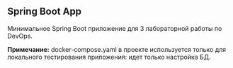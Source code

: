 Spring Boot App
---

Минимальное Spring Boot приложение для 3 лабораторной работы по DevOps.

**Примечание:** docker-compose.yaml в проекте используется только для локального тестирования приложения:
идет только настройка БД.
